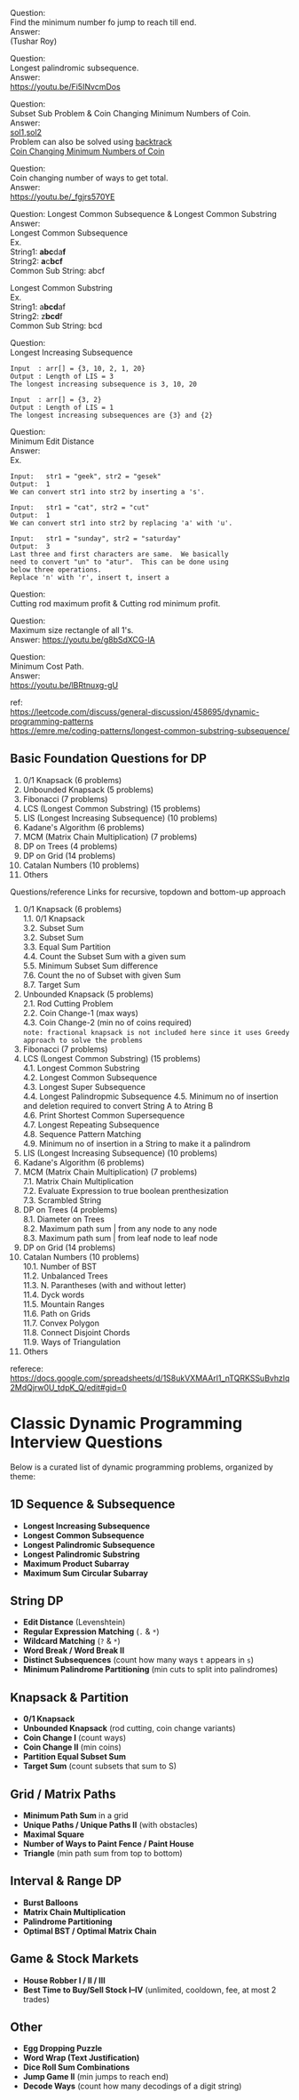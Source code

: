 Question:  
Find the minimum number fo jump to reach till end.  
Answer:  
(Tushar Roy)  


Question:  
Longest palindromic subsequence.  
Answer:  
https://youtu.be/Fi5INvcmDos  

Question:  
Subset Sub Problem & Coin Changing Minimum Numbers of Coin.  
Answer:  
[sol1](https://youtu.be/s6FhG--P7z0),[sol2](https://youtu.be/zKwwjAkaXLI)  
Problem can also be solved using [backtrack](https://github.com/PiyushMittl/java-TipsandTricks/blob/master/problemsolving-backtracking.md)     
[Coin Changing Minimum Numbers of Coin](https://youtu.be/Y0ZqKpToTic)  

Question:  
Coin changing number of ways to get total.  
Answer:  
https://youtu.be/_fgjrs570YE  

Question:
Longest Common Subsequence & Longest Common Substring  
Answer:  
Longest Common Subsequence  
Ex.  
String1: **abc**da**f**  
String2: **a**c**bcf**  
Common Sub String: abcf  

Longest Common Substring  
Ex.  
String1: a**bcd**af  
String2: z**bcd**f  
Common Sub String: bcd  

Question:  
Longest Increasing Subsequence  
```
Input  : arr[] = {3, 10, 2, 1, 20}
Output : Length of LIS = 3
The longest increasing subsequence is 3, 10, 20

Input  : arr[] = {3, 2}
Output : Length of LIS = 1
The longest increasing subsequences are {3} and {2}
```

Question:  
Minimum Edit Distance  
Answer:  
Ex.
```
Input:   str1 = "geek", str2 = "gesek"
Output:  1
We can convert str1 into str2 by inserting a 's'.

Input:   str1 = "cat", str2 = "cut"
Output:  1
We can convert str1 into str2 by replacing 'a' with 'u'.

Input:   str1 = "sunday", str2 = "saturday"
Output:  3
Last three and first characters are same.  We basically
need to convert "un" to "atur".  This can be done using
below three operations. 
Replace 'n' with 'r', insert t, insert a
```

Question:  
Cutting rod maximum profit & Cutting rod minimum profit.  

Question:  
Maximum size rectangle of all 1's.  
Answer:
https://youtu.be/g8bSdXCG-lA  

Question:  
Minimum Cost Path.  
Answer:  
https://youtu.be/lBRtnuxg-gU  

ref:  
https://leetcode.com/discuss/general-discussion/458695/dynamic-programming-patterns  
https://emre.me/coding-patterns/longest-common-substring-subsequence/  



## Basic Foundation Questions for DP  

1. 0/1 Knapsack (6 problems)  
2. Unbounded Knapsack (5 problems)  
3. Fibonacci (7 problems)  
4. LCS (Longest Common Substring) (15 problems)  
5. LIS (Longest Increasing Subsequence) (10 problems)  
6. Kadane's Algorithm (6 problems)  
7. MCM (Matrix Chain Multiplication) (7 problems)  
8. DP on Trees (4 problems)  
9. DP on Grid (14 problems)  
10. Catalan Numbers (10 problems)  
11. Others  

Questions/reference Links for recursive, topdown and bottom-up approach  
1. 0/1 Knapsack (6 problems)  
    1.1. 0/1 Knapsack  
    3.2. Subset Sum  
    3.2. Subset Sum  
    3.3. Equal Sum Partition  
    4.4. Count the Subset Sum with a given sum  
    5.5. Minimum Subset Sum difference  
    7.6. Count the no of Subset with given Sum  
    8.7. Target Sum  
2. Unbounded Knapsack (5 problems)  
    2.1. Rod Cutting Problem  
    2.2. Coin Change-1 (max ways)  
    4.3. Coin Change-2 (min no of coins required)   
    ``note: fractional knapsack is not included here since it uses Greedy approach to solve the problems``  
3. Fibonacci (7 problems)  
4. LCS (Longest Common Substring) (15 problems)  
    4.1. Longest Common Substring  
    4.2. Longest Common Subsequence  
    4.3. Longest Super Subsequence  
    4.4. Longest Palindropmic Subsequence
    4.5. Minimum no of insertion and deletion required to convert String A to Atring B  
    4.6. Print Shortest Common Supersequence  
    4.7. Longest Repeating Subsequence  
    4.8. Sequence Pattern Matching    
    4.9. Minimum no of insertion in a String to make it a palindrom  
5. LIS (Longest Increasing Subsequence) (10 problems)  
6. Kadane's Algorithm (6 problems)  
7. MCM (Matrix Chain Multiplication) (7 problems)  
    7.1. Matrix Chain Multiplication  
    7.2. Evaluate Expression to true boolean prenthesization  
    7.3. Scrambled String  
8. DP on Trees (4 problems)  
    8.1. Diameter on Trees  
    8.2. Maximum path sum | from any node to any node  
    8.3. Maximum path sum | from leaf node to leaf node    
9. DP on Grid (14 problems)  
10. Catalan Numbers (10 problems)  
    10.1. Number of BST  
    11.2. Unbalanced Trees  
    11.3. N. Parantheses (with and without letter)  
    11.4. Dyck words  
    11.5. Mountain Ranges  
    11.6. Path on Grids  
    11.7. Convex Polygon  
    11.8. Connect Disjoint Chords  
    11.9. Ways of Triangulation  
11. Others  

referece:  
https://docs.google.com/spreadsheets/d/1S8ukVXMAArl1_nTQRKSSuBvhzlq2MdQjrw0U_tdpK_Q/edit#gid=0



# Classic Dynamic Programming Interview Questions

Below is a curated list of dynamic programming problems, organized by theme:

## 1D Sequence & Subsequence
- **Longest Increasing Subsequence**
- **Longest Common Subsequence**
- **Longest Palindromic Subsequence**
- **Longest Palindromic Substring**
- **Maximum Product Subarray**
- **Maximum Sum Circular Subarray**

## String DP
- **Edit Distance** (Levenshtein)
- **Regular Expression Matching** (`.` & `*`)
- **Wildcard Matching** (`?` & `*`)
- **Word Break / Word Break II**
- **Distinct Subsequences** (count how many ways `t` appears in `s`)
- **Minimum Palindrome Partitioning** (min cuts to split into palindromes)

## Knapsack & Partition
- **0/1 Knapsack**
- **Unbounded Knapsack** (rod cutting, coin change variants)
- **Coin Change I** (count ways)
- **Coin Change II** (min coins)
- **Partition Equal Subset Sum**
- **Target Sum** (count subsets that sum to S)

## Grid / Matrix Paths
- **Minimum Path Sum** in a grid
- **Unique Paths / Unique Paths II** (with obstacles)
- **Maximal Square**
- **Number of Ways to Paint Fence / Paint House**
- **Triangle** (min path sum from top to bottom)

## Interval & Range DP
- **Burst Balloons**
- **Matrix Chain Multiplication**
- **Palindrome Partitioning**
- **Optimal BST / Optimal Matrix Chain**

## Game & Stock Markets
- **House Robber I / II / III**
- **Best Time to Buy/Sell Stock I–IV** (unlimited, cooldown, fee, at most 2 trades)

## Other
- **Egg Dropping Puzzle**
- **Word Wrap (Text Justification)**
- **Dice Roll Sum Combinations**
- **Jump Game II** (min jumps to reach end)
- **Decode Ways** (count how many decodings of a digit string)




